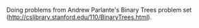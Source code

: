 Doing problems from Andrew Parlante's Binary Trees problem set (http://cslibrary.stanford.edu/110/BinaryTrees.html).